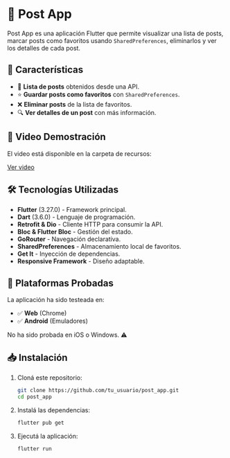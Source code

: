 # 📱 Post App

Post App es una aplicación Flutter que permite visualizar una lista de posts, marcar posts como favoritos usando `SharedPreferences`, eliminarlos y ver los detalles de cada post.

## 🚀 Características
- 📌 **Lista de posts** obtenidos desde una API.
- ⭐ **Guardar posts como favoritos** con `SharedPreferences`.
- ❌ **Eliminar posts** de la lista de favoritos.
- 🔍 **Ver detalles de un post** con más información.

## 🎥 Video Demostración

El video está disponible en la carpeta de recursos:

[Ver video](assets/videos/demo.mp4)

## 🛠️ Tecnologías Utilizadas
- **Flutter** (3.27.0) - Framework principal.
- **Dart** (3.6.0) - Lenguaje de programación.
- **Retrofit & Dio** - Cliente HTTP para consumir la API.
- **Bloc & Flutter Bloc** - Gestión del estado.
- **GoRouter** - Navegación declarativa.
- **SharedPreferences** - Almacenamiento local de favoritos.
- **Get It** - Inyección de dependencias.
- **Responsive Framework** - Diseño adaptable.

## 📱 Plataformas Probadas
La aplicación ha sido testeada en:
- ✅ **Web** (Chrome)
- ✅ **Android** (Emuladores)

No ha sido probada en iOS o Windows. ⚠️
## 📥 Instalación
1. Cloná este repositorio:
   ```bash
   git clone https://github.com/tu_usuario/post_app.git
   cd post_app
2. Instalá las dependencias:
   ```bash
   flutter pub get
3. Ejecutá la aplicación:
   ```bash
   flutter run
